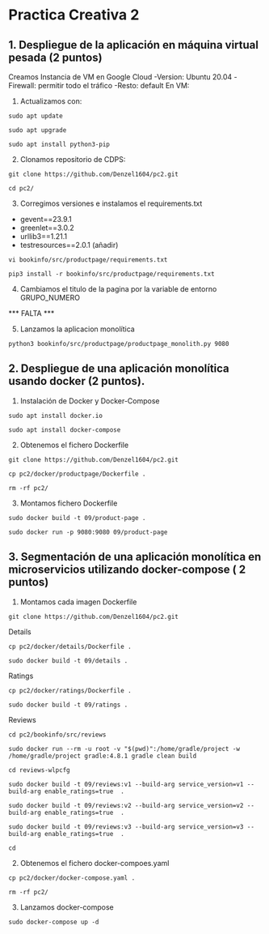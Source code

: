 # Practica Creativa 2
## 1. Despliegue de la aplicación en máquina virtual pesada (2 puntos)
Creamos Instancia de VM en Google Cloud
-Version: Ubuntu 20.04
-Firewall: permitir todo el tráfico 
-Resto: default
En VM:
1. Actualizamos con:
```
sudo apt update
```
```
sudo apt upgrade
```
```
sudo apt install python3-pip
```

2. Clonamos repositorio de CDPS:
```
git clone https://github.com/Denzel1604/pc2.git
```
```
cd pc2/
```
3. Corregimos versiones e instalamos el requirements.txt 
- gevent==23.9.1
- greenlet==3.0.2
- urllib3==1.21.1
- testresources==2.0.1 (añadir)
```
vi bookinfo/src/productpage/requirements.txt
```
```
pip3 install -r bookinfo/src/productpage/requirements.txt
```

4. Cambiamos el titulo de la pagina por la variable de entorno GRUPO_NUMERO

***  FALTA ***

5. Lanzamos la aplicacion monolítica
```
python3 bookinfo/src/productpage/productpage_monolith.py 9080
```
## 2. Despliegue de una aplicación monolítica usando docker (2 puntos).

1. Instalación de Docker y Docker-Compose

```
sudo apt install docker.io
```
```
sudo apt install docker-compose
```

2. Obtenemos el fichero Dockerfile
```
git clone https://github.com/Denzel1604/pc2.git
```
```
cp pc2/docker/productpage/Dockerfile .
```
```
rm -rf pc2/
```


3. Montamos fichero Dockerfile
```
sudo docker build -t 09/product-page .
```
```
sudo docker run -p 9080:9080 09/product-page
```


## 3. Segmentación de una aplicación monolítica en microservicios utilizando docker-compose ( 2 puntos)

1. Montamos cada imagen Dockerfile
```
git clone https://github.com/Denzel1604/pc2.git
```

Details
```
cp pc2/docker/details/Dockerfile .
```
```
sudo docker build -t 09/details .
```

Ratings
```
cp pc2/docker/ratings/Dockerfile .
```
```
sudo docker build -t 09/ratings .
```

Reviews

```
cd pc2/bookinfo/src/reviews
```
```
sudo docker run --rm -u root -v "$(pwd)":/home/gradle/project -w /home/gradle/project gradle:4.8.1 gradle clean build
```
```
cd reviews-wlpcfg
```
```
sudo docker build -t 09/reviews:v1 --build-arg service_version=v1 --build-arg enable_ratings=true  .
```

```
sudo docker build -t 09/reviews:v2 --build-arg service_version=v2 --build-arg enable_ratings=true  .
```

```
sudo docker build -t 09/reviews:v3 --build-arg service_version=v3 --build-arg enable_ratings=true  .
```

```
cd 
```

2. Obtenemos el fichero docker-compoes.yaml

```
cp pc2/docker/docker-compose.yaml .
```
```
rm -rf pc2/
```

3. Lanzamos docker-compose

```
sudo docker-compose up -d
```
